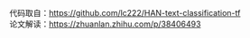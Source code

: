 代码取自：https://github.com/lc222/HAN-text-classification-tf    
论文解读：https://zhuanlan.zhihu.com/p/38406493

